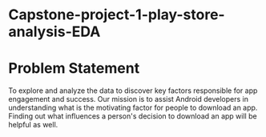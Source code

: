 # Capstone-project-1-play-store-analysis-EDA
# Problem Statement
To explore and analyze the data to discover key factors responsible for app engagement and success. Our mission is to assist Android developers in understanding what is the motivating factor for people to download an app. Finding out what influences a person's decision to download an app will be helpful as well.
